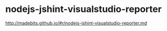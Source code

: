 nodejs-jshint-visualstudio-reporter
===================================

http://madebits.github.io/#r/nodejs-jshint-visualstudio-reporter.md

